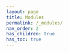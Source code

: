 ```yaml
---
layout: page
title: Modules
permalink: /_modules/
nav_order: 2
has_children: true
has_toc: true
---
```

